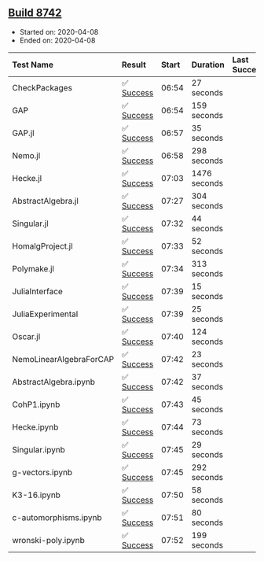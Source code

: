 ## [Build 8742](https://oscarci.mathematik.uni-kl.de/job/oscar/8742/)

* Started on: 2020-04-08
* Ended on: 2020-04-08

| Test Name    | Result | Start | Duration | Last Success | First Failure |
|:-------------|:-------|:------|:---------|:-------------|:--------------|
| CheckPackages | ✅ [Success](https://oscarci.mathematik.uni-kl.de/job/oscar/8742/artifact/logs/build-8742/CheckPackages.log) | 06:54 | 27 seconds |  |  |
| GAP | ✅ [Success](https://oscarci.mathematik.uni-kl.de/job/oscar/8742/artifact/logs/build-8742/GAP.log) | 06:54 | 159 seconds |  |  |
| GAP.jl | ✅ [Success](https://oscarci.mathematik.uni-kl.de/job/oscar/8742/artifact/logs/build-8742/GAP.jl.log) | 06:57 | 35 seconds |  |  |
| Nemo.jl | ✅ [Success](https://oscarci.mathematik.uni-kl.de/job/oscar/8742/artifact/logs/build-8742/Nemo.jl.log) | 06:58 | 298 seconds |  |  |
| Hecke.jl | ✅ [Success](https://oscarci.mathematik.uni-kl.de/job/oscar/8742/artifact/logs/build-8742/Hecke.jl.log) | 07:03 | 1476 seconds |  |  |
| AbstractAlgebra.jl | ✅ [Success](https://oscarci.mathematik.uni-kl.de/job/oscar/8742/artifact/logs/build-8742/AbstractAlgebra.jl.log) | 07:27 | 304 seconds |  |  |
| Singular.jl | ✅ [Success](https://oscarci.mathematik.uni-kl.de/job/oscar/8742/artifact/logs/build-8742/Singular.jl.log) | 07:32 | 44 seconds |  |  |
| HomalgProject.jl | ✅ [Success](https://oscarci.mathematik.uni-kl.de/job/oscar/8742/artifact/logs/build-8742/HomalgProject.jl.log) | 07:33 | 52 seconds |  |  |
| Polymake.jl | ✅ [Success](https://oscarci.mathematik.uni-kl.de/job/oscar/8742/artifact/logs/build-8742/Polymake.jl.log) | 07:34 | 313 seconds |  |  |
| JuliaInterface | ✅ [Success](https://oscarci.mathematik.uni-kl.de/job/oscar/8742/artifact/logs/build-8742/JuliaInterface.log) | 07:39 | 15 seconds |  |  |
| JuliaExperimental | ✅ [Success](https://oscarci.mathematik.uni-kl.de/job/oscar/8742/artifact/logs/build-8742/JuliaExperimental.log) | 07:39 | 25 seconds |  |  |
| Oscar.jl | ✅ [Success](https://oscarci.mathematik.uni-kl.de/job/oscar/8742/artifact/logs/build-8742/Oscar.jl.log) | 07:40 | 124 seconds |  |  |
| NemoLinearAlgebraForCAP | ✅ [Success](https://oscarci.mathematik.uni-kl.de/job/oscar/8742/artifact/logs/build-8742/NemoLinearAlgebraForCAP.log) | 07:42 | 23 seconds |  |  |
| AbstractAlgebra.ipynb | ✅ [Success](https://oscarci.mathematik.uni-kl.de/job/oscar/8742/artifact/logs/build-8742/AbstractAlgebra.ipynb.log) | 07:42 | 37 seconds |  |  |
| CohP1.ipynb | ✅ [Success](https://oscarci.mathematik.uni-kl.de/job/oscar/8742/artifact/logs/build-8742/CohP1.ipynb.log) | 07:43 | 45 seconds |  |  |
| Hecke.ipynb | ✅ [Success](https://oscarci.mathematik.uni-kl.de/job/oscar/8742/artifact/logs/build-8742/Hecke.ipynb.log) | 07:44 | 73 seconds |  |  |
| Singular.ipynb | ✅ [Success](https://oscarci.mathematik.uni-kl.de/job/oscar/8742/artifact/logs/build-8742/Singular.ipynb.log) | 07:45 | 29 seconds |  |  |
| g-vectors.ipynb | ✅ [Success](https://oscarci.mathematik.uni-kl.de/job/oscar/8742/artifact/logs/build-8742/g-vectors.ipynb.log) | 07:45 | 292 seconds |  |  |
| K3-16.ipynb | ✅ [Success](https://oscarci.mathematik.uni-kl.de/job/oscar/8742/artifact/logs/build-8742/K3-16.ipynb.log) | 07:50 | 58 seconds |  |  |
| c-automorphisms.ipynb | ✅ [Success](https://oscarci.mathematik.uni-kl.de/job/oscar/8742/artifact/logs/build-8742/c-automorphisms.ipynb.log) | 07:51 | 80 seconds |  |  |
| wronski-poly.ipynb | ✅ [Success](https://oscarci.mathematik.uni-kl.de/job/oscar/8742/artifact/logs/build-8742/wronski-poly.ipynb.log) | 07:52 | 199 seconds |  |  |
